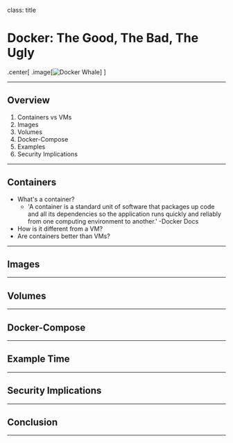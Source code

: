 class: title

# Docker: The Good, The Bad, The Ugly

.center[
.image[![Docker Whale](https://www.docker.com/sites/default/files/d8/2019-07/Moby-logo.png)]
]

---

## Overview

1. Containers vs VMs
2. Images
3. Volumes
4. Docker-Compose
5. Examples
6. Security Implications

---

## Containers
* What's a container?
  - 'A container is a standard unit of software that packages up code and all its dependencies so the application runs quickly and reliably from one computing environment to another.' -Docker Docs
* How is it different from a VM?
* Are containers better than VMs?
      
---

## Images
      
---
      
## Volumes
      
---
      
## Docker-Compose
      
---
      
## Example Time
      
---
      
## Security Implications
      
---
      
## Conclusion
      
---
